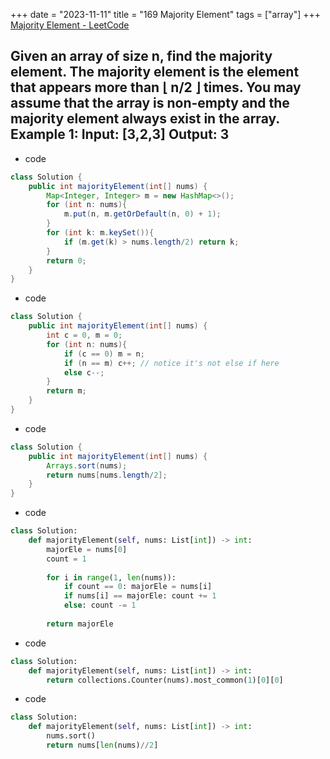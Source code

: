 +++ 
date = "2023-11-11"
title = "169 Majority Element"
tags = ["array"]
+++
[Majority Element - LeetCode](https://leetcode.com/problems/majority-element/)

Given an array of size n, find the majority element. The majority element is the element that appears more than ⌊ n/2 ⌋ times.
You may assume that the array is non-empty and the majority element always exist in the array.
Example 1:
Input: [3,2,3] Output: 3
---
- code
```java
class Solution {
    public int majorityElement(int[] nums) {
        Map<Integer, Integer> m = new HashMap<>();
        for (int n: nums){
            m.put(n, m.getOrDefault(n, 0) + 1);
        }
        for (int k: m.keySet()){
            if (m.get(k) > nums.length/2) return k;
        }
        return 0;
    }
}
```
- code
```java
class Solution {
    public int majorityElement(int[] nums) {
        int c = 0, m = 0;
        for (int n: nums){
            if (c == 0) m = n;
            if (n == m) c++; // notice it's not else if here
            else c--;
        }
        return m;
    }
}
```
- code
```java
class Solution {
    public int majorityElement(int[] nums) {
        Arrays.sort(nums);
        return nums[nums.length/2];
    }
}
```
- code
```py
class Solution:
    def majorityElement(self, nums: List[int]) -> int:
        majorEle = nums[0]
        count = 1
        
        for i in range(1, len(nums)):
            if count == 0: majorEle = nums[i]
            if nums[i] == majorEle: count += 1
            else: count -= 1
            
        return majorEle       
```
- code
```py
class Solution:
    def majorityElement(self, nums: List[int]) -> int:
        return collections.Counter(nums).most_common(1)[0][0]
```
- code
```py
class Solution:
    def majorityElement(self, nums: List[int]) -> int:
        nums.sort()
        return nums[len(nums)//2]
```
        
